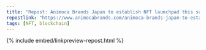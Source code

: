```yaml
---
title: "Repost: Animoca Brands Japan to establish NFT launchpad this summer, now open for applications"
repostlink: "https://www.animocabrands.com/animoca-brands-japan-to-establish-nft-launchpad-this-summer"
tags: [NFT, blockchain]
---
```


{% include embed/linkpreview-repost.html %}
